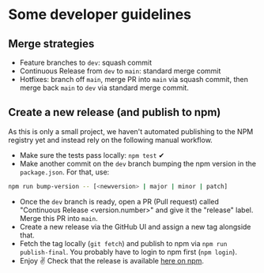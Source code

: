 # Some developer guidelines


## Merge strategies

- Feature branches to `dev`: squash commit
- Continuous Release from `dev` to `main`: standard merge commit
- Hotfixes: branch off `main`, merge PR into `main` via squash commit, then merge back `main` to `dev` via standard merge commit.


## Create a new release (and publish to npm)

As this is only a small project, we haven't automated publishing to the NPM registry yet and instead rely on the following manual workflow.

- Make sure the tests pass locally: `npm test` ✔
- Make another commit on the `dev` branch bumping the npm version in the `package.json`. For that, use:
```sh
npm run bump-version -- [<newversion> | major | minor | patch]
```
- Once the `dev` branch is ready, open a PR (Pull request) called "Continuous Release <version.number>" and give it the "release" label. Merge this PR into `main`.
- Create a new release via the GitHub UI and assign a new tag alongside that.
- Fetch the tag locally (`git fetch`) and publish to npm via `npm run publish-final`. You probably have to login to npm first (`npm login`).
- Enjoy ✌ Check that the release is available [here on npm](https://www.npmjs.com/package/eslint-plugin-erb).


